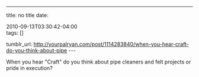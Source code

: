 ---
title: no title
date:

 2010-09-13T03:30:42-04:00  
tags:  []

tumblr_url:
http://yourpalryan.com/post/1114283840/when-you-hear-craft-do-you-think-about-pipe
\-\--

When you hear "Craft" do you think about pipe cleaners and felt projects
or pride in execution?
